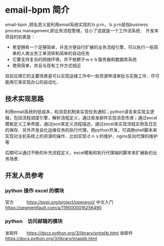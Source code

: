 # email-bpm  简介

email-bpm ,顾名思义是利用email系统实现的ｂｐｍ，ｂｐｍ是指business process management,即业务流程管理，往小了说就是一个工作流系统．
开发本项目的初衷是：

- 希望拥有一个足够简单，并且方便自行扩展的业务流程引擎，可以执行一些简单的人类业务工单流转和简单的自动任务
- 它要支持复杂的网络环境，并不依赖于ｗｅｂ服务器和数据库系统
- 使用简单，并且与现有工作方式相近

目前应用它的主要场景是可以实现运维工作中一些资源申请审批与实施工作．尽可能用它来实现办公的自动化．

## 技术实现思路

利用email系统的低成本，和消息机制来实现任务通知；python语言来实现主逻辑，包括流程调度引擎，解析流程定义，通过收发邮件实现消息传递；通过excel模板定义工单界面，通过json来定义流程描述，通过excel来实现流程实例及日志的保存．另外开发自化运维任务的执行代理，用python开发，可调用shell脚本来实现对主机系统上的资源的操作．比如实现ｄｎｓ的维护，nginx反向代理的维护等

后期可以通过不断的补充流程定义，excel模板和执行代理端的脚本来扩展新的业务场景．


##  开发人员参考

### python 操作 excel 的模块
官方　　　https://pypi.org/project/openpyxl/
中文入门　https://segmentfault.com/a/1190000016256490
### python　访问邮箱的模块
发邮件　　https://docs.python.org/3/library/smtplib.html
收邮件　　https://docs.python.org/3/library/imaplib.html






